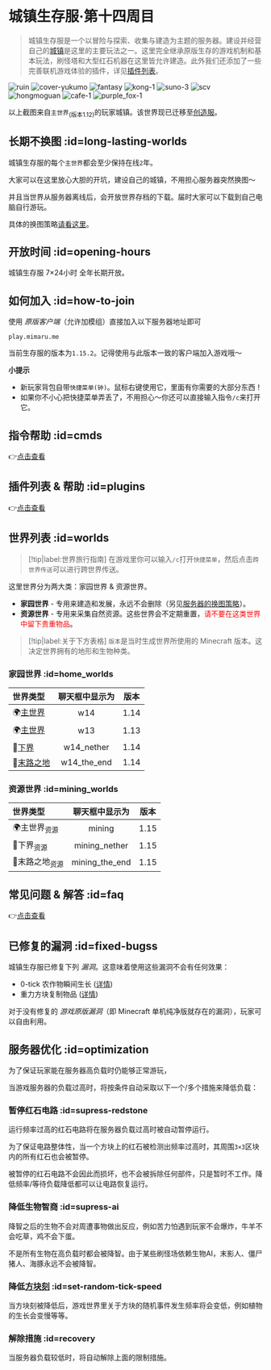 # 城镇生存服·第十四周目

> 城镇生存服是一个以冒险与探索、收集与建造为主题的服务器。建设并经营自己的[城镇](/plugins/towny.md)是这里的主要玩法之一。这里完全继承原版生存的游戏机制和基本玩法，刷怪塔和大型红石机器在这里皆允许建造。此外我们还添加了一些完善联机游戏体验的插件，详见[插件列表](/welcome/plugins.md)。

![ruin](../assets/images/townsgallery/ruin.jpg ':class=img-small')
![cover-yukumo](../assets/images/cover-yukumo-fixed.jpg ':class=img-small')
![fantasy](../assets/images/townsgallery/fantasy.jpg ':class=img-small')
![kong-1](../assets/images/townsgallery/kong-1.jpg ':class=img-small')
![suno-3](../assets/images/townsgallery/suno-3.jpg ':class=img-small')
![scv](../assets/images/townsgallery/scv.jpg ':class=img-small')
![hongmoguan](../assets/images/townsgallery/hongmoguan.jpg ':class=img-small')
![cafe-1](../assets/images/townsgallery/cafe-1.jpg ':class=img-small')
![purple_fox-1](../assets/images/townsgallery/purple-fox-1.jpg ':class=img-small')

以上截图来自`主世界`<sub>(版本1.12)</sub>的玩家城镇。该世界现已迁移至[创造服](/mc-servers/creative.md)。

## 长期不换图 :id=long-lasting-worlds

城镇生存服的每个`主世界`都会至少保持在线`2`年。

大家可以在这里放心大胆的开坑，建设自己的城镇，不用担心服务器突然换图～

并且当世界从服务器离线后，会开放世界存档的下载。届时大家可以下载到自己电脑自行游玩。

具体的换图策略[请看这里](/welcome/faq.md#save-policy)。

## 开放时间 :id=opening-hours

城镇生存服 7×24小时 全年长期开放。

## 如何加入 :id=how-to-join

使用 *原版客户端*（允许加模组）直接加入以下服务器地址即可

    play.mimaru.me

当前生存服的版本为`1.15.2`。记得使用与此版本一致的客户端加入游戏哦～

**小提示**

- 新玩家背包自带`快捷菜单(钟)`。<kbd>鼠标右键</kbd>使用它，里面有你需要的大部分东西！
- 如果你不小心把快捷菜单弄丢了，不用担心～你还可以直接输入指令`/c`来打开它。

## 指令帮助 :id=cmds

👉[点击查看](/welcome/commands.md)

## 插件列表 & 帮助 :id=plugins

👉[点击查看](/welcome/plugins.md)

<!-- panels:start -->

<!-- div:title -->

## 世界列表 :id=worlds

> [!tip|label:世界旅行指南]
> 在游戏里你可以输入`/c`打开`快捷菜单`，然后点击`跨世界传送`可以进行跨世界传送。

这里世界分为两大类：家园世界 & 资源世界。

- **家园世界** - 专用来建造和发展，永远不会删除（另见[服务器的换图策略](/welcome/faq.md#save-policy)）。  
- **资源世界** - 专用来采集自然资源。这些世界会不定期重置，<span style="color: red">请不要在这类世界中留下贵重物品</span>。

> [!tip|label:关于下方表格]
> `版本`是当时生成世界所使用的 Minecraft 版本。这决定世界拥有的地形和生物种类。

<!-- div:left-panel -->

### 家园世界 :id=home_worlds

| 世界类型                  | 聊天框中显示为 | 版本  |
| :------------------------ | :--------------: | :---: |
| 🌍[主世界][the_overworld] |       w14        | 1.14  |
| 🌍[主世界][the_overworld] |       w13        | 1.13  |
| 👹[下界][the_nether]      |    w14_nether    | 1.14  |
| 🌃[末路之地][the_end]     |   w14_the_end    | 1.14  |

<!-- div:right-panel -->

### 资源世界 :id=mining_worlds

| 世界类型     | 聊天框中显示为 | 版本  |
| :---------------- | :--------------: | :---: |
| 🌍主世界<sub>资源</sub>   |      mining      | 1.15  |
| 👹下界<sub>资源</sub>     |  mining_nether   | 1.15  |
| 🌃末路之地<sub>资源</sub> |  mining_the_end  | 1.15  |

<!-- panels:end -->

[the_overworld]: https://minecraft-zh.gamepedia.com/%E4%B8%BB%E4%B8%96%E7%95%8C
[the_nether]: https://minecraft-zh.gamepedia.com/%E4%B8%8B%E7%95%8C
[the_end]: https://minecraft-zh.gamepedia.com/%E6%9C%AB%E8%B7%AF%E4%B9%8B%E5%9C%B0
[superflat]: https://minecraft-zh.gamepedia.com/%E8%B6%85%E5%B9%B3%E5%9D%A6%E4%B8%96%E7%95%8C
[bbs]: http://bbs.mimaru.me/

## 常见问题 & 解答 :id=faq

👉[点击查看](/mc-servers/survival/faq.md)

## 已修复的漏洞 :id=fixed-bugss

城镇生存服已修复下列 *漏洞*。这意味着使用这些漏洞不会有任何效果：

- 0-tick 农作物瞬间生长 ([详情](https://bugs.mojang.com/browse/MC-113809))
- 重力方块复制物品 ([详情](https://minecraft.gamepedia.com/Tutorials/Block_and_item_duplication))

对于没有修复的 *游戏原版漏洞*（即 Minecraft 单机纯净版就存在的漏洞），玩家可以自由利用。

## 服务器优化 :id=optimization

为了保证玩家能在服务器高负载时仍能够正常游玩，

当游戏服务器的负载过高时，将按条件自动采取以下一个/多个措施来降低负载：

<!-- panels:start -->

<!-- div:left-panel -->

### 暂停红石电路 :id=supress-redstone

运行频率过高的红石电路将在服务器负载过高时被自动暂停运行。

为了保证电路整体性，当一个方块上的红石被检测出频率过高时，其周围`3×3`区块内的所有红石也会被暂停。

被暂停的红石电路不会因此而损坏，也不会被拆除任何部件，只是暂时不工作。降低频率/等待负载降低都可以让电路恢复运行。

<!-- div:right-panel -->

### 降低生物智商 :id=supress-ai

降智之后的生物不会对周遭事物做出反应，例如苦力怕遇到玩家不会爆炸，牛羊不会吃草，鸡不会下蛋。

不是所有生物在高负载时都会被降智。由于某些刷怪场依赖生物AI，末影人、僵尸猪人、海豚永远不会被降智。

<!-- panels:end -->

<!-- panels:start -->

<!-- div:left-panel -->

### 降低[方块刻][random-tick-speed] :id=set-random-tick-speed

当方块刻被降低后，游戏世界里关于方块的随机事件发生频率将会变低，例如植物的生长会变慢等等。

[random-tick-speed]: https://minecraft-zh.gamepedia.com/%E5%88%BB#.E6.96.B9.E5.9D.97.E5.88.BB

<!-- div:right-panel -->

### 解除措施 :id=recovery

当服务器负载较低时，将自动解除上面的限制措施。

<!-- panels:end -->
